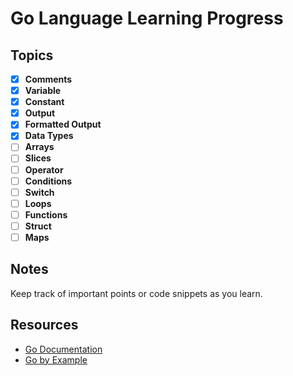 # Go Language Learning Progress

## Topics

- [X] **Comments**
- [X] **Variable**
- [X] **Constant**
- [X] **Output**
- [X] **Formatted Output**
- [X] **Data Types**
- [ ] **Arrays**
- [ ] **Slices**
- [ ] **Operator**
- [ ] **Conditions**
- [ ] **Switch**
- [ ] **Loops**
- [ ] **Functions**
- [ ] **Struct**
- [ ] **Maps**

## Notes
Keep track of important points or code snippets as you learn.

## Resources
- [Go Documentation](https://golang.org/doc/)
- [Go by Example](https://gobyexample.com/)


